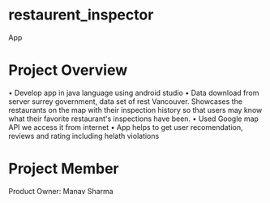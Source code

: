 # restaurent_inspector
App
# Project Overview 
•	Develop app in java language using android studio 
•	Data download from server surrey government, data set of rest Vancouver. Showcases the restaurants on the map with their inspection history so that users may know what their favorite restaurant's inspections have been. 
•	Used Google map API we access it from internet 
•	App helps to get user recomendation, reviews and rating including helath violations
# Project Member
Product Owner: Manav Sharma 
